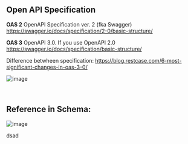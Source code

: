 ## Open API Specification

**OAS 2** OpenAPI Specification ver. 2 (fka Swagger)
https://swagger.io/docs/specification/2-0/basic-structure/

**OAS 3** OpenAPI 3.0. If you use OpenAPI 2.0
https://swagger.io/docs/specification/basic-structure/

Difference betwheen specification:
https://blog.restcase.com/6-most-significant-changes-in-oas-3-0/

![image](https://user-images.githubusercontent.com/12099889/145227676-65a90dca-2179-4f13-8f26-a8f7ee38c618.png)

<br>

## Reference in Schema:

![image](https://user-images.githubusercontent.com/12099889/145229989-79826450-e509-4a87-8982-795338a39901.png)


dsad

